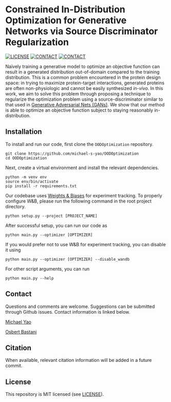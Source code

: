 # Constrained In-Distribution Optimization for Generative Networks via Source Discriminator Regularization

[![LICENSE](https://img.shields.io/badge/license-MIT-green.svg)](LICENSE.md)
[![CONTACT](https://img.shields.io/badge/contact-michael.yao%40pennmedicine.upenn.edu-blue)](mailto:michael.yao@pennmedicine.upenn.edu)
[![CONTACT](https://img.shields.io/badge/contact-obastani%40seas.upenn.edu-blue)](mailto:obastani@seas.upenn.edu)

Na&iuml;vely training a generative model to optimize an objective function can result in a generated distribution out-of-domain compared to the training distribution. This is a common problem encountered in the protein design space: in trying to maximize protein-target interactions, generated proteins are often non-physiologic and cannot be easily synthesized *in-vivo*. In this work, we aim to solve this problem through proposing a technique to regularize the optimization problem using a source-discriminator similar to that used in [Generative Adversarial Nets (GANs)](https://arxiv.org/abs/1406.2661). We show that our method is able to optimize an objective function subject to staying reasonably in-distribution.

## Installation

To install and run our code, first clone the `OODOptimization` repository.

```
git clone https://github.com/michael-s-yao/OODOptimization
cd OODOptimization
```

Next, create a virtual environment and install the relevant dependencies.

```
python -m venv env
source env/bin/activate
pip install -r requirements.txt
```

Our codebase uses [Weights & Biases](https://wandb.ai/site) for experiment tracking. To properly configure W&B, please run the following command in the root project directory.

```
python setup.py --project [PROJECT_NAME]
```

After successful setup, you can run our code as

```
python main.py --optimizer [OPTIMIZER]
```

If you would prefer not to use W&B for experiment tracking, you can disable it using

```
python main.py --optimizer [OPTIMIZER] --disable_wandb
```

For other script arguments, you can run

```
python main.py --help
```

## Contact

Questions and comments are welcome. Suggestions can be submitted through Github issues. Contact information is linked below.

[Michael Yao](mailto:michael.yao@pennmedicine.upenn.edu)

[Osbert Bastani](mailto:obastani@seas.upenn.edu)

## Citation

When available, relevant citation information will be added in a future commit.

## License

This repository is MIT licensed (see [LICENSE](LICENSE)).
